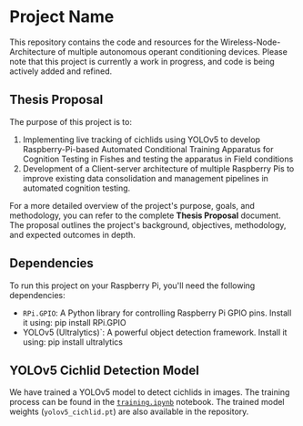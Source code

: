 # Project Name

This repository contains the code and resources for the Wireless-Node-Architecture of multiple autonomous operant conditioning devices. Please note that this project is currently a work in progress, and code is being actively added and refined.


## Thesis Proposal

The purpose of this project is to:
1. Implementing live tracking of cichlids using YOLOv5 to develop Raspberry-Pi-based Automated Conditional Training Apparatus for Cognition Testing in Fishes and testing the apparatus in Field conditions
2. Development of a Client-server architecture of multiple Raspberry Pis to improve existing data consolidation and management pipelines in automated cognition testing.
  

For a more detailed overview of the project's purpose, goals, and methodology, you can refer to the complete **Thesis Proposal** document. The proposal outlines the project's background, objectives, methodology, and expected outcomes in depth.

## Dependencies

To run this project on your Raspberry Pi, you'll need the following dependencies:

- `RPi.GPIO`: A Python library for controlling Raspberry Pi GPIO pins. Install it using:  pip install RPi.GPIO
- YOLOv5 (Ultralytics)`: A powerful object detection framework. Install it using: pip install ultralytics

## YOLOv5 Cichlid Detection Model

We have trained a YOLOv5 model to detect cichlids in images. The training process can be found in the [`training.ipynb`](training.ipynb) notebook. The trained model weights (`yolov5_cichlid.pt`) are also available in the repository.
